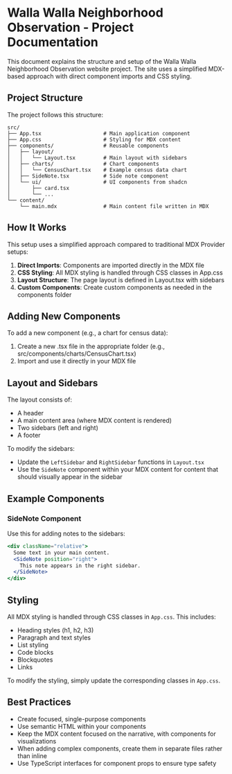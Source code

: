 # Walla Walla Neighborhood Observation - Project Documentation

This document explains the structure and setup of the Walla Walla Neighborhood Observation website project. The site uses a simplified MDX-based approach with direct component imports and CSS styling.

## Project Structure

The project follows this structure:

```
src/
├── App.tsx                    # Main application component
├── App.css                    # Styling for MDX content
├── components/                # Reusable components
│   ├── layout/                
│   │   └── Layout.tsx         # Main layout with sidebars
│   ├── charts/                # Chart components
│   │   └── CensusChart.tsx    # Example census data chart
│   ├── SideNote.tsx           # Side note component
│   └── ui/                    # UI components from shadcn
│       ├── card.tsx
│       └── ...
└── content/
    └── main.mdx               # Main content file written in MDX
```

## How It Works

This setup uses a simplified approach compared to traditional MDX Provider setups:

1. **Direct Imports**: Components are imported directly in the MDX file
2. **CSS Styling**: All MDX styling is handled through CSS classes in App.css
3. **Layout Structure**: The page layout is defined in Layout.tsx with sidebars
4. **Custom Components**: Create custom components as needed in the components folder

## Adding New Components

To add a new component (e.g., a chart for census data):

1. Create a new .tsx file in the appropriate folder (e.g., src/components/charts/CensusChart.tsx)
2. Import and use it directly in your MDX file

## Layout and Sidebars

The layout consists of:

- A header
- A main content area (where MDX content is rendered)
- Two sidebars (left and right)
- A footer

To modify the sidebars:

- Update the `LeftSidebar` and `RightSidebar` functions in `Layout.tsx`
- Use the `SideNote` component within your MDX content for content that should visually appear in the sidebar

## Example Components

### SideNote Component

Use this for adding notes to the sidebars:

```jsx
<div className="relative">
  Some text in your main content.
  <SideNote position="right">
    This note appears in the right sidebar.
  </SideNote>
</div>
```

## Styling

All MDX styling is handled through CSS classes in `App.css`. This includes:

- Heading styles (h1, h2, h3)
- Paragraph and text styles
- List styling
- Code blocks
- Blockquotes
- Links

To modify the styling, simply update the corresponding classes in `App.css`.

## Best Practices

- Create focused, single-purpose components
- Use semantic HTML within your components
- Keep the MDX content focused on the narrative, with components for visualizations
- When adding complex components, create them in separate files rather than inline
- Use TypeScript interfaces for component props to ensure type safety